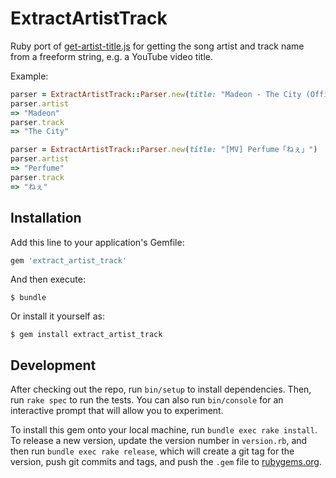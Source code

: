 # ExtractArtistTrack

Ruby port of [get-artist-title.js](https://github.com/goto-bus-stop/get-artist-title) for getting the song artist and track name from a freeform string, e.g. a YouTube video title.

Example:

```ruby
parser = ExtractArtistTrack::Parser.new(title: "Madeon - The City (Official Video).mp4")
parser.artist
=> "Madeon"
parser.track
=> "The City"

parser = ExtractArtistTrack::Parser.new(title: "[MV] Perfume「ねぇ」")
parser.artist
=> "Perfume"
parser.track
=> "ねぇ"
```


## Installation

Add this line to your application's Gemfile:

```ruby
gem 'extract_artist_track'
```

And then execute:

    $ bundle

Or install it yourself as:

    $ gem install extract_artist_track

## Development

After checking out the repo, run `bin/setup` to install dependencies. Then, run `rake spec` to run the tests. You can also run `bin/console` for an interactive prompt that will allow you to experiment.

To install this gem onto your local machine, run `bundle exec rake install`. To release a new version, update the version number in `version.rb`, and then run `bundle exec rake release`, which will create a git tag for the version, push git commits and tags, and push the `.gem` file to [rubygems.org](https://rubygems.org).

